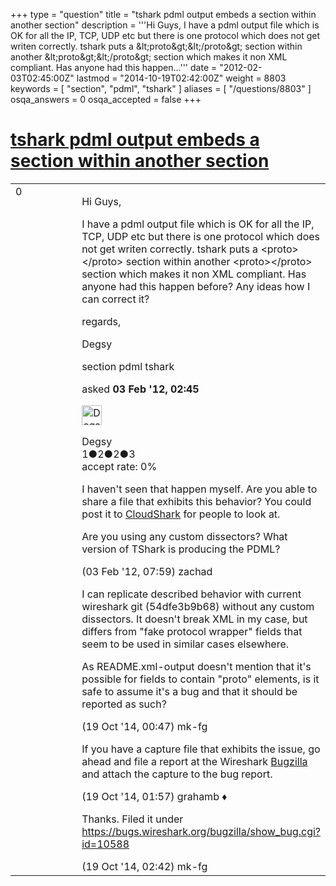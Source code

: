 +++
type = "question"
title = "tshark pdml output embeds a  section within another  section"
description = '''Hi Guys, I have a pdml output file which is OK for all the IP, TCP, UDP etc but there is one protocol which does not get writen correctly. tshark puts a &amp;lt;proto&amp;gt;&amp;lt;/proto&amp;gt; section within another &amp;lt;proto&amp;gt;&amp;lt;/proto&amp;gt; section which makes it non XML compliant. Has anyone had this happen...'''
date = "2012-02-03T02:45:00Z"
lastmod = "2014-10-19T02:42:00Z"
weight = 8803
keywords = [ "section", "pdml", "tshark" ]
aliases = [ "/questions/8803" ]
osqa_answers = 0
osqa_accepted = false
+++

<div class="headNormal">

# [tshark pdml output embeds a section within another section](/questions/8803/tshark-pdml-output-embeds-a-section-within-another-section)

</div>

<div id="main-body">

<div id="askform">

<table id="question-table" style="width:100%;"><colgroup><col style="width: 50%" /><col style="width: 50%" /></colgroup><tbody><tr class="odd"><td style="width: 30px; vertical-align: top"><div class="vote-buttons"><span id="post-8803-upvote" class="ajax-command post-vote up" rel="nofollow" title="I like this post (click again to cancel)"> </span><div id="post-8803-score" class="post-score" title="current number of votes">0</div><span id="post-8803-downvote" class="ajax-command post-vote down" rel="nofollow" title="I dont like this post (click again to cancel)"> </span> <span id="favorite-mark" class="ajax-command favorite-mark" rel="nofollow" title="mark/unmark this question as favorite (click again to cancel)"> </span><div id="favorite-count" class="favorite-count"></div></div></td><td><div id="item-right"><div class="question-body"><p>Hi Guys,</p><p>I have a pdml output file which is OK for all the IP, TCP, UDP etc but there is one protocol which does not get writen correctly. tshark puts a &lt;proto&gt;&lt;/proto&gt; section within another &lt;proto&gt;&lt;/proto&gt; section which makes it non XML compliant. Has anyone had this happen before? Any ideas how I can correct it?</p><p>regards,</p><p>Degsy</p></div><div id="question-tags" class="tags-container tags"><span class="post-tag tag-link-section" rel="tag" title="see questions tagged &#39;section&#39;">section</span> <span class="post-tag tag-link-pdml" rel="tag" title="see questions tagged &#39;pdml&#39;">pdml</span> <span class="post-tag tag-link-tshark" rel="tag" title="see questions tagged &#39;tshark&#39;">tshark</span></div><div id="question-controls" class="post-controls"></div><div class="post-update-info-container"><div class="post-update-info post-update-info-user"><p>asked <strong>03 Feb '12, 02:45</strong></p><img src="https://secure.gravatar.com/avatar/9ccdf645a58ff89056dec0273965243f?s=32&amp;d=identicon&amp;r=g" class="gravatar" width="32" height="32" alt="Degsy&#39;s gravatar image" /><p><span>Degsy</span><br />
<span class="score" title="1 reputation points">1</span><span title="2 badges"><span class="badge1">●</span><span class="badgecount">2</span></span><span title="2 badges"><span class="silver">●</span><span class="badgecount">2</span></span><span title="3 badges"><span class="bronze">●</span><span class="badgecount">3</span></span><br />
<span class="accept_rate" title="Rate of the user&#39;s accepted answers">accept rate:</span> <span title="Degsy has no accepted answers">0%</span></p></div></div><div id="comments-container-8803" class="comments-container"><span id="8807"></span><div id="comment-8807" class="comment"><div id="post-8807-score" class="comment-score"></div><div class="comment-text"><p>I haven't seen that happen myself. Are you able to share a file that exhibits this behavior? You could post it to <a href="http://www.cloudshark.org">CloudShark</a> for people to look at.</p><p>Are you using any custom dissectors? What version of TShark is producing the PDML?</p></div><div id="comment-8807-info" class="comment-info"><span class="comment-age">(03 Feb '12, 07:59)</span> <span class="comment-user userinfo">zachad</span></div></div><span id="37157"></span><div id="comment-37157" class="comment"><div id="post-37157-score" class="comment-score"></div><div class="comment-text"><p>I can replicate described behavior with current wireshark git (54dfe3b9b68) without any custom dissectors. It doesn't break XML in my case, but differs from "fake protocol wrapper" fields that seem to be used in similar cases elsewhere.</p><p>As README.xml-output doesn't mention that it's possible for fields to contain "proto" elements, is it safe to assume it's a bug and that it should be reported as such?</p></div><div id="comment-37157-info" class="comment-info"><span class="comment-age">(19 Oct '14, 00:47)</span> <span class="comment-user userinfo">mk-fg</span></div></div><span id="37158"></span><div id="comment-37158" class="comment"><div id="post-37158-score" class="comment-score"></div><div class="comment-text"><p>If you have a capture file that exhibits the issue, go ahead and file a report at the Wireshark <a href="https://bugs.wireshark.org/bugzilla/">Bugzilla</a> and attach the capture to the bug report.</p></div><div id="comment-37158-info" class="comment-info"><span class="comment-age">(19 Oct '14, 01:57)</span> <span class="comment-user userinfo">grahamb ♦</span></div></div><span id="37159"></span><div id="comment-37159" class="comment"><div id="post-37159-score" class="comment-score"></div><div class="comment-text"><p>Thanks. Filed it under <a href="https://bugs.wireshark.org/bugzilla/show_bug.cgi?id=10588">https://bugs.wireshark.org/bugzilla/show_bug.cgi?id=10588</a></p></div><div id="comment-37159-info" class="comment-info"><span class="comment-age">(19 Oct '14, 02:42)</span> <span class="comment-user userinfo">mk-fg</span></div></div></div><div id="comment-tools-8803" class="comment-tools"></div><div class="clear"></div><div id="comment-8803-form-container" class="comment-form-container"></div><div class="clear"></div></div></td></tr></tbody></table>

</div>

</div>

